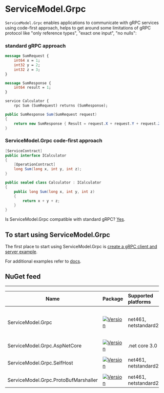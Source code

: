 # ServiceModel.Grpc

`ServiceModel.Grpc` enables applications to communicate with gRPC services using code-first approach, helps to get around some limitations of gRPC protocol like "only reference types", "exact one input", "no nulls":

### standard gRPC approach

``` proto
message SumRequest {
	int64 x = 1;
	int32 y = 2;
	int32 z = 3;
}

message SumResponse {
	int64 result = 1;
}

service Calculator {
    rpc Sum (SumRequest) returns (SumResponse);
```

``` c#
public SumResponse Sum(SumRequest request)
{
    return new SumResponse { Result = request.X + request.Y + request.Z };
}
```

### ServiceModel.Grpc code-first approach

```C#
[ServiceContract]
public interface ICalculator
{
    [OperationContract]
    long Sum(long x, int y, int z);
}

public sealed class Calculator : ICalculator
{
    public long Sum(long x, int y, int z)
    {
        return x + y + z;
    }
}
```

Is ServiceModel.Grpc compatible with standard gRPC? [Yes](/docs/CompatibilityWithNativegRPC.md).

## To start using ServiceModel.Grpc

The first place to start using ServiceModel.Grpc is [create a gRPC client and server example](docs/CreateClientAndServerASPNETCore.md).

For additional examples refer to [docs](docs).


## NuGet feed

-----
Name | Package | Supported platforms | Description
-----| :------ |:------------------- | :----------
ServiceModel.Grpc | [![Version](https://img.shields.io/nuget/vpre/ServiceModel.Grpc.svg)](https://www.nuget.org/packages/ServiceModel.Grpc) | net461, netstandard2.0/2.1 | main internal functionality, basic Grpc.Core.Api extensions, ClientFactory
ServiceModel.Grpc.AspNetCore | [![Version](https://img.shields.io/nuget/vpre/ServiceModel.Grpc.AspNetCore.svg)](https://www.nuget.org/packages/ServiceModel.Grpc.AspNetCore) | .net core 3.0 | Grpc.AspNetCore.Server extensions
ServiceModel.Grpc.SelfHost | [![Version](https://img.shields.io/nuget/vpre/ServiceModel.Grpc.SelfHost.svg)](https://www.nuget.org/packages/ServiceModel.Grpc.SelfHost) | net461, netstandard2.0/2.1 | Grpc.Core extensions for self-hosted Grpc.Core.Server
ServiceModel.Grpc.ProtoBufMarshaller | [![Version](https://img.shields.io/nuget/vpre/ServiceModel.Grpc.ProtoBufMarshaller.svg)](https://www.nuget.org/packages/ServiceModel.Grpc.ProtoBufMarshaller) | net461, netstandard2.0/2.1 | marshaller factory based on protobuf-net